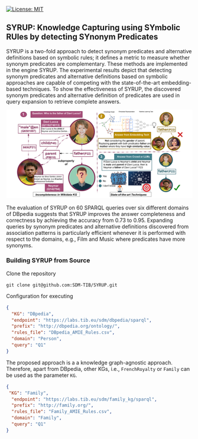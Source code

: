 [![License: MIT](https://img.shields.io/badge/License-MIT-yellow.svg)](LICENSE)
## SYRUP: Knowledge Capturing using SYmbolic RUles by detecting SYnonym Predicates

SYRUP is a two-fold approach to detect synonym predicates and alternative definitions based on symbolic rules; it defines a metric to measure whether synonym predicates are complementary. These methods are implemented in the engine SYRUP. The experimental results depict that detecting synonym predicates and alternative definitions based on symbolic approaches are capable of competing with the state-of-the-art embedding-based techniques. To show the effectiveness of SYRUP, the discovered synonym predicates and alternative definition of predicates are used in query expansion to retrieve complete answers. 

![SYRUP example](/images/MotivatingExample.png?raw=true "SYRUP example")


The evaluation of SYRUP on 60 SPARQL queries over six different domains of DBpedia suggests that SYRUP improves the answer completeness and correctness by achieving the accuracy from 0.73 to 0.95. Expanding queries by synonym predicates and alternative definitions discovered from association patterns is particularly efficient whenever it is performed with respect to the domains, e.g., Film and Music where predicates have more synonyms.


### Building SYRUP from Source
Clone the repository
```git
git clone git@github.com:SDM-TIB/SYRUP.git
```

Configuration for executing
```json
{
  "KG": "DBpedia",
  "endpoint": "https://labs.tib.eu/sdm/dbpedia/sparql",
  "prefix": "http://dbpedia.org/ontology/",
  "rules_file": "DBpedia_AMIE_Rules.csv",
  "domain": "Person",
  "query": "Q1"
}
```

The proposed approach is a a knowledge graph-agnostic approach. Therefore, apart from DBpedia, other KGs, i.e., ```FrenchRoyalty``` or ```Family``` can be used as the parameter ``KG``.
```json
{
 "KG": "Family",
  "endpoint": "https://labs.tib.eu/sdm/family_kg/sparql",
  "prefix": "http://family.org/",
  "rules_file": "Family_AMIE_Rules.csv",
  "domain": "Family",
  "query": "Q1"
}
```
